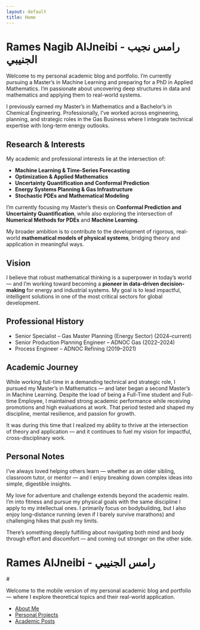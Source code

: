 ```yaml
---
layout: default
title: Home
---
```


<!-- ✅ DESKTOP: default content — do NOT wrap -->

# Rames Nagib AlJneibi - رامس نجيب الجنيبي

Welcome to my personal academic blog and portfolio. I’m currently pursuing a Master’s in Machine Learning and preparing for a PhD in Applied Mathematics. I’m passionate about uncovering deep structures in data and mathematics and applying them to real-world systems. 

I previously earned my Master’s in Mathematics and a Bachelor’s in Chemical Engineering. Professionally, I’ve worked across engineering, planning, and strategic roles in the Gas Business where I integrate technical expertise with long-term energy outlooks.

## Research & Interests

My academic and professional interests lie at the intersection of:

- **Machine Learning & Time-Series Forecasting**  
- **Optimization & Applied Mathematics**  
- **Uncertainty Quantification and Conformal Prediction**  
- **Energy Systems Planning & Gas Infrastructure**  
- **Stochastic PDEs and Mathematical Modeling**

I’m currently focusing my Master’s thesis on **Conformal Prediction and Uncertainty Quantification**, while also exploring the intersection of **Numerical Methods for PDEs** and **Machine Learning**.  

My broader ambition is to contribute to the development of rigorous, real-world **mathematical models of physical systems**, bridging theory and application in meaningful ways.

## Vision

I believe that robust mathematical thinking is a superpower in today’s world — and I’m working toward becoming a **pioneer in data-driven decision-making** for energy and industrial systems. My goal is to lead impactful, intelligent solutions in one of the most critical sectors for global development.

## Professional History

- Senior Specialist – Gas Master Planning (Energy Sector) (2024–current)
- Senior Production Planning Engineer – ADNOC Gas (2022–2024)
- Process Engineer – ADNOC Refining (2019–2021)

## Academic Journey

While working full-time in a demanding technical and strategic role, I pursued my Master’s in Mathematics — and later began a second Master’s in Machine Learning. Despite the load of being a Full-Time student and Full-time Employee, I maintained strong academic performance while receiving promotions and high evaluations at work. That period tested and shaped my discipline, mental resilience, and passion for growth.

It was during this time that I realized my ability to thrive at the intersection of theory and application — and it continues to fuel my vision for impactful, cross-disciplinary work.

## Personal Notes

I’ve always loved helping others learn — whether as an older sibling, classroom tutor, or mentor — and I enjoy breaking down complex ideas into simple, digestible insights.

My love for adventure and challenge extends beyond the academic realm. I’m into fitness and pursue my physical goals with the same discipline I apply to my intellectual ones. I primarily focus on bodybuilding, but I also enjoy long-distance running (even if I barely survive marathons) and challenging hikes that push my limits.

There’s something deeply fulfilling about navigating both mind and body through effort and discomfort — and coming out stronger on the other side.



<!-- ✅ MOBILE ONLY: hidden on desktop -->
<div class="homepage-mobile-only">
  <h1>Rames AlJneibi - رامس الجنيبي</h1>
#

Welcome to the mobile version of my personal academic blog and portfolio — where I explore theoretical topics and their real-world application.

  <ul>
    <li><a href="/aboutme">About Me</a></li>
    <li><a href="/personal">Personal Projects</a></li>
    <li><a href="/academic">Academic Posts</a></li>
  </ul>
</div>
